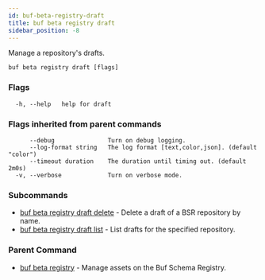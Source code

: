 ```yaml
---
id: buf-beta-registry-draft
title: buf beta registry draft
sidebar_position: -8
---
```

Manage a repository's drafts.

```
buf beta registry draft [flags]
```

### Flags

```
  -h, --help   help for draft
```

### Flags inherited from parent commands

```
      --debug               Turn on debug logging.
      --log-format string   The log format [text,color,json]. (default "color")
      --timeout duration    The duration until timing out. (default 2m0s)
  -v, --verbose             Turn on verbose mode.
```

### Subcommands

* [buf beta registry draft delete](buf-beta-registry-draft-delete.md)	 - Delete a draft of a BSR repository by name.
* [buf beta registry draft list](buf-beta-registry-draft-list.md)	 - List drafts for the specified repository.

### Parent Command

* [buf beta registry](buf-beta-registry.md)	 - Manage assets on the Buf Schema Registry.
